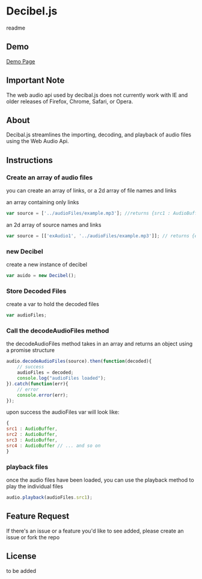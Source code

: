 # Decibel.js
readme

## Demo
[Demo Page]( https://mikealbo.github.io/decibel.js/)

## Important Note
The web audio api used by decibal.js does not currently work with IE and older releases of Firefox, Chrome, Safari, or Opera.

## About
Decibal.js streamlines the importing, decoding, and playback of audio files using the Web Audio Api. 

## Instructions

### Create an array of audio files

you can create an array of links, or a 2d array of file names and links

an array containing only links
``` javascript
var source = ['../audioFiles/example.mp3']; //returns {src1 : AudioBuffer }
```

an 2d array of source names and links
``` javascript
var source = [['exAudio1', '../audioFiles/example.mp3']]; // returns {exAudio1 : AudioBuffer}
```

### new Decibel
create a new instance of decibel

``` javascript
var auido = new Decibel();
```

### Store Decoded Files
create a var to hold the decoded files
``` javascript
var audioFiles;
```

### Call the decodeAudioFiles method
the decodeAudioFiles method takes in an array and returns an object using a promise structure

``` javascript
audio.decodeAudioFiles(source).then(function(decoded){
    // success
    audioFiles = decoded;
    console.log("audioFiles loaded");
}).catch(function(err){
    // error
    console.error(err);
});
```
upon success the audioFiles var will look like: 
``` javascript
{
src1 : AudioBuffer,
src2 : AudioBuffer,
src3 : AudioBuffer,
src4 : AudioBuffer // ... and so on
}
```


### playback files

once the audio files have been loaded, you can use the playback method to play the individual files

``` javascript
audio.playback(audioFiles.src1);
```

## Feature Request
If there's an issue or a feature you'd like to see added, please create an issue or fork the repo

## License 
to be added

